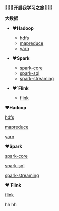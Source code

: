 :rainbow::rainbow:**:rainbow:开启我学习之旅**:triangular_flag_on_post::triangular_flag_on_post::triangular_flag_on_post:

**大数据**

* :heart:**Hadoop**
  * [hdfs](https://github.com/daxudaai/nodes/blob/master/bigdata/Hadoop/hdfs.md)
  * [mapreduce](https://github.com/daxudaai/nodes/blob/master/bigdata/Hadoop/mapreduce.md)
  * [yarn](https://github.com/daxudaai/nodes/blob/master/bigdata/Hadoop/yarn.md)

* :heart:**Spark**
  * [spark-core](https://github.com/daxudaai/nodes/blob/master/bigdata/Spark/spark-core.md)
  * [spark-sql](https://github.com/daxudaai/nodes/blob/master/bigdata/Spark/sparksql.md)
  * [spark-streaming](https://github.com/daxudaai/nodes/blob/master/bigdata/Spark/sparkstreaming.md)

* :heart:`**Flink**
  * [flink](https://github.com/daxudaai/nodes/blob/master/bigdata/Flink/flink.md)



:heart:**Hadoop**

[hdfs](https://github.com/daxudaai/nodes/blob/master/bigdata/Hadoop/hdfs.md)

[mapreduce](https://github.com/daxudaai/nodes/blob/master/bigdata/Hadoop/mapreduce.md)

[yarn](https://github.com/daxudaai/nodes/blob/master/bigdata/Hadoop/yarn.md)

:heart:**Spark**

[spark-core](https://github.com/daxudaai/nodes/blob/master/bigdata/Spark/spark-core.md)

[spark-sql](https://github.com/daxudaai/nodes/blob/master/bigdata/Spark/sparksql.md)

[spark-streaming](https://github.com/daxudaai/nodes/blob/master/bigdata/Spark/sparkstreaming.md)

:heart:`**Flink**

[flink](https://github.com/daxudaai/nodes/blob/master/bigdata/Flink/flink.md)

   hh hh
